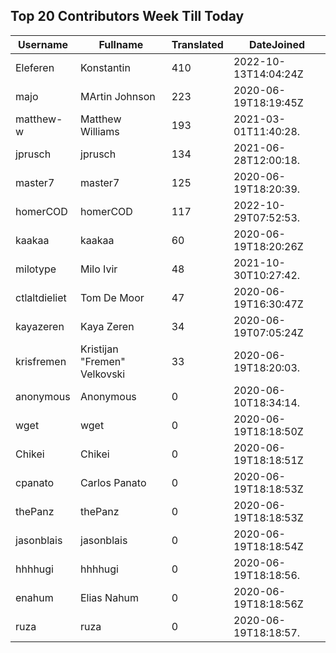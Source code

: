 ## Top 20 Contributors Week Till Today ##
|Username|Fullname|Translated|DateJoined|
|--------|--------|----------|----------|
|Eleferen|Konstantin|410|2022-10-13T14:04:24Z|
|majo|MArtin Johnson|223|2020-06-19T18:19:45Z|
|matthew-w|Matthew Williams|193|2021-03-01T11:40:28.|
|jprusch|jprusch|134|2021-06-28T12:00:18.|
|master7|master7|125|2020-06-19T18:20:39.|
|homerCOD|homerCOD|117|2022-10-29T07:52:53.|
|kaakaa|kaakaa|60|2020-06-19T18:20:26Z|
|milotype|Milo Ivir|48|2021-10-30T10:27:42.|
|ctlaltdieliet|Tom De Moor|47|2020-06-19T16:30:47Z|
|kayazeren|Kaya Zeren|34|2020-06-19T07:05:24Z|
|krisfremen|Kristijan "Fremen" Velkovski|33|2020-06-19T18:20:03.|
|anonymous|Anonymous|0|2020-06-10T18:34:14.|
|wget|wget|0|2020-06-19T18:18:50Z|
|Chikei|Chikei|0|2020-06-19T18:18:51Z|
|cpanato|Carlos Panato|0|2020-06-19T18:18:53Z|
|thePanz|thePanz|0|2020-06-19T18:18:53Z|
|jasonblais|jasonblais|0|2020-06-19T18:18:54Z|
|hhhhugi|hhhhugi|0|2020-06-19T18:18:56.|
|enahum|Elias  Nahum|0|2020-06-19T18:18:56Z|
|ruza|ruza|0|2020-06-19T18:18:57.|
